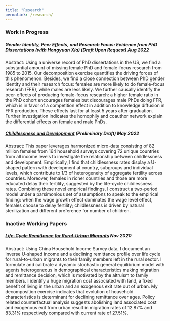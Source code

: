 ```yaml
---
title: "Research"
permalink: /research/
---
```

### Work in Progress

##### Gender Identity, Peer Effects, and Research Focus: Evidence from PhD Dissertations (with Hongyuan Xia) (Draft Upon Request) Aug 2022

Abstract: Using a universe record of PhD dissertations in the US, we find a substantial amount of missing female PhD and female-focus research from 1985 to 2015. Our decomposition exercise quantifies the driving forces of this phenomenon. Besides, we find a close connection between PhD gender identity and their research focus: females are more likely to do female-focus research (FFR), while males are less likely. We further causally identify the peer-effects of producing female-focus research: a higher female ratio in the PhD cohort encourages females but discourages male PhDs doing FFR, which is in favor of a competition effect in addition to knowledge diffusion in FFR production. These effects last for at least 5 years after graduation. Further investigation indicates the homophily and coauthor network explain the differential effects on female and male PhDs.

##### [Childlessness and Development](https://paulwdai.github.io/files/childlessness.pdf) (Preliminary Draft) May 2022

Abstract: This paper leverages harmonized micro-data consisting of 82 million females from 164 household surveys covering 72 unique countries from all income levels to investigate the relationship between childlessness and development. Empirically, I find that childlessness rates display a U-shaped pattern with development at country, subgroups and individual levels, which contribute to 1/3 of heterogeneity of aggregate fertility across countries. Moreover, females in richer countries and those are more educated delay their fertility, suggested by the life-cycle childlessness rates. Combining these novel empirical findings, I construct a two-period model under a parsimonious set of assumptions to speak to the empirical finding: when the wage growth effect dominates the wage level effect, females choose to delay fertility; childlessness is driven by natural sterilization and different preference for number of children.

### Inactive Working Papers

##### [Life-Cycle Remittance for Rural-Urban Migrants](https://paulwdai.github.io/files/remittance.pdf) Nov 2020

Abstract: Using China Household Income Survey data, I document an inverse U-shaped income and a declining remittance profile over life cycle for rural-to-urban migrants to their family members left in the rural sector. I formulate and calibrate a dynamic stochastic general equilibrium model with agents heterogeneous in demographical characteristics making migration and remittance decision, which is motivated by the altruism to family members. I identify a huge migration cost associated with land, a fixed benefit of living in the urban and an exogenous exit rate out of urban. My decomposition exercise indicates that evolution of household characteristics is determinant for declining remittance over ages. Policy related counterfactual analysis suggests abolishing land associated cost and exogenous exit from urban result in migration rates of  12.87% and 83.31% respectively compared with current rate of 27.51%.
